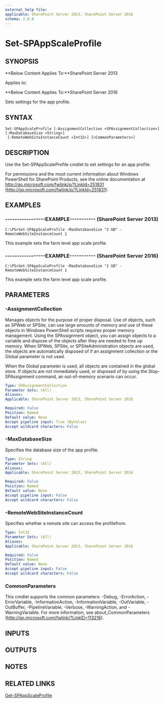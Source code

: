 ```yaml
---
external help file: 
applicable: SharePoint Server 2013, SharePoint Server 2016
schema: 2.0.0
---
```


# Set-SPAppScaleProfile

## SYNOPSIS
**Below Content Applies To:**SharePoint Server 2013

Applies to:

**Below Content Applies To:**SharePoint Server 2016

Sets settings for the app profile.



## SYNTAX

```
Set-SPAppScaleProfile [-AssignmentCollection <SPAssignmentCollection>] [-MaxDatabaseSize <String>]
 [-RemoteWebSiteInstanceCount <Int32>] [<CommonParameters>]
```

## DESCRIPTION
Use the Set-SPAppScaleProfile cmdlet to set settings for an app profile.

For permissions and the most current information about Windows PowerShell for SharePoint Products, see the online documentation at http://go.microsoft.com/fwlink/p/?LinkId=251831 (http://go.microsoft.com/fwlink/p/?LinkId=251831).

## EXAMPLES

### -----------------EXAMPLE----------- (SharePoint Server 2013)
```
C:\PS>Set-SPAppScaleProfile -MaxDatabaseSize "2 GB" -RemoteWebSiteInstanceCount 1
```

This example sets the farm level app scale profile.

### -----------------EXAMPLE----------- (SharePoint Server 2016)
```
C:\PS>Set-SPAppScaleProfile -MaxDatabaseSize "2 GB" -RemoteWebSiteInstanceCount 1
```

This example sets the farm level app scale profile.

## PARAMETERS

### -AssignmentCollection
Manages objects for the purpose of proper disposal.
Use of objects, such as SPWeb or SPSite, can use large amounts of memory and use of these objects in Windows PowerShell scripts requires proper memory management.
Using the SPAssignment object, you can assign objects to a variable and dispose of the objects after they are needed to free up memory.
When SPWeb, SPSite, or SPSiteAdministration objects are used, the objects are automatically disposed of if an assignment collection or the Global parameter is not used.

When the Global parameter is used, all objects are contained in the global store.
If objects are not immediately used, or disposed of by using the Stop-SPAssignment command, an out-of-memory scenario can occur.

```yaml
Type: SPAssignmentCollection
Parameter Sets: (All)
Aliases: 
Applicable: SharePoint Server 2013, SharePoint Server 2016

Required: False
Position: Named
Default value: None
Accept pipeline input: True (ByValue)
Accept wildcard characters: False
```

### -MaxDatabaseSize
Specifies the database size of the app profile.

```yaml
Type: String
Parameter Sets: (All)
Aliases: 
Applicable: SharePoint Server 2013, SharePoint Server 2016

Required: False
Position: Named
Default value: None
Accept pipeline input: False
Accept wildcard characters: False
```

### -RemoteWebSiteInstanceCount
Specifies whether a remote site can access the profilefrom.

```yaml
Type: Int32
Parameter Sets: (All)
Aliases: 
Applicable: SharePoint Server 2013, SharePoint Server 2016

Required: False
Position: Named
Default value: None
Accept pipeline input: False
Accept wildcard characters: False
```

### CommonParameters
This cmdlet supports the common parameters: -Debug, -ErrorAction, -ErrorVariable, -InformationAction, -InformationVariable, -OutVariable, -OutBuffer, -PipelineVariable, -Verbose, -WarningAction, and -WarningVariable. For more information, see about_CommonParameters (http://go.microsoft.com/fwlink/?LinkID=113216).

## INPUTS

## OUTPUTS

## NOTES

## RELATED LINKS

[Get-SPAppScaleProfile]()

